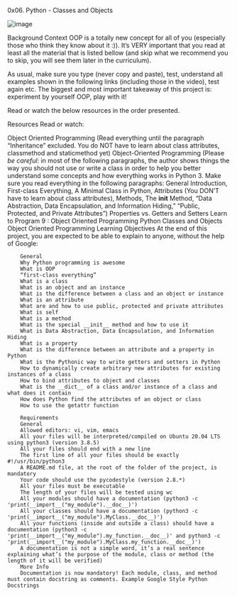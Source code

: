 0x06. Python - Classes and Objects

![image](https://user-images.githubusercontent.com/111277935/228215583-fe66cd5e-4714-4018-9d5c-8e01eb0931ed.png)


Background Context
OOP is a totally new concept for all of you (especially those who think they know about it :)). It’s VERY important that you read at least all the material that is listed bellow (and skip what we recommend you to skip, you will see them later in the curriculum).

As usual, make sure you type (never copy and paste), test, understand all examples shown in the following links (including those in the video), test again etc. The biggest and most important takeaway of this project is: experiment by yourself OOP, play with it!

Read or watch the below resources in the order presented.

Resources
Read or watch:

Object Oriented Programming (Read everything until the paragraph “Inheritance” excluded. You do NOT have to learn about class attributes, classmethod and staticmethod yet)
        Object-Oriented Programming (Please *be careful*: in most of the following paragraphs, the author shows things the way you should not use or write a class in order to help you better understand some concepts and how everything works in Python 3. Make sure you read everything in the following paragraphs: General Introduction, First-class Everything, A Minimal Class in Python, Attributes (You DON’T have to learn about class attributes), Methods, The __init__ Method, “Data Abstraction, Data Encapsulation, and Information Hiding,” “Public, Protected, and Private Attributes”)
        Properties vs. Getters and Setters
        Learn to Program 9 : Object Oriented Programming
        Python Classes and Objects
        Object Oriented Programming
        Learning Objectives
        At the end of this project, you are expected to be able to explain to anyone, without the help of Google:

        General
        Why Python programming is awesome
        What is OOP
        “first-class everything”
        What is a class
        What is an object and an instance
        What is the difference between a class and an object or instance
        What is an attribute
        What are and how to use public, protected and private attributes
        What is self
        What is a method
        What is the special __init__ method and how to use it
        What is Data Abstraction, Data Encapsulation, and Information Hiding
        What is a property
        What is the difference between an attribute and a property in Python
        What is the Pythonic way to write getters and setters in Python
        How to dynamically create arbitrary new attributes for existing instances of a class
        How to bind attributes to object and classes
        What is the __dict__ of a class and/or instance of a class and what does it contain
        How does Python find the attributes of an object or class
        How to use the getattr function
        
        Requirements
        General
        Allowed editors: vi, vim, emacs
        All your files will be interpreted/compiled on Ubuntu 20.04 LTS using python3 (version 3.8.5)
        All your files should end with a new line
        The first line of all your files should be exactly #!/usr/bin/python3
        A README.md file, at the root of the folder of the project, is mandatory
        Your code should use the pycodestyle (version 2.8.*)
        All your files must be executable
        The length of your files will be tested using wc
        All your modules should have a documentation (python3 -c 'print(__import__("my_module").__doc__)')
        All your classes should have a documentation (python3 -c 'print(__import__("my_module").MyClass.__doc__)')
        All your functions (inside and outside a class) should have a documentation (python3 -c 'print(__import__("my_module").my_function.__doc__)' and python3 -c 'print(__import__("my_module").MyClass.my_function.__doc__)')
        A documentation is not a simple word, it’s a real sentence explaining what’s the purpose of the module, class or method (the length of it will be verified)
        More Info
        Documentation is now mandatory! Each module, class, and method must contain docstring as comments. Example Google Style Python Docstrings
